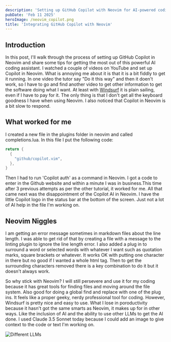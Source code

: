 ```yaml
---
description: 'Setting up GitHub Copilot with Neovim for AI-powered coding'
pubDate: 'Feb 11 2025'
heroImage: /neovim_copilot.png
title: 'Integrating GitHub Copilot with Neovim'
---
```


## Introduction

In this post, I'll walk through the process of setting up GitHub Copilot in Neovim and share some tips for getting the most out of this powerful AI coding assistant. I watched a couple of videos on YouTube and set up Copilot in Neovim. What is annoying me about it is that it is a bit fiddly to get it running. In one video the tutor say "Do it this way" and then it doen't work, so I have to go and find another video to get other  information to get the software doing what I want. At least with  [Windsurf](/blog/windsurf_gemini_2_flash) it is plain sailing, even if I have to pay for it. The only thing is that I don't get all the keyboard goodness I have when using Neovim. I also noticed that Copilot in Neovim is a bit slow to respond.

## What worked for me

I created a new file in the plugins folder in neovim and called completions.lua. In this file I put the following code:

```lua
return {
  {
    "github/copilot.vim",
  },
}
```

Then I had to run 'Copilot auth' as a command in Neovim. I got a code to enter in the Github website and within a minute I was in business.This time after 3 previous attempts as per the other tutorial, it worked for me. All that came next was the disappointment of the Copilot AI in Neovim.
I have the little Copilot logo in the status bar at the bottom of the screen. Just not a lot of AI help in the file I'm working on.

## Neovim Niggles

I am getting an error message sometimes in markdown files about the line length. I was able to get rid of that by creating a file with a message to the linting plugin to ignore the line length error. I also added a plug in to surround a word or selected words with whatever I want such as quotation marks, square brackets or whatever. It works OK with putting one character in there but no good if I wanted a whole html tag. Then to get the surrounding characters removed there is a key combination to do it but it doesn't always work. 

So why stick with Neovim? I will still persevere and use it for my coding because it has great tools for finding files and moving around the file system. Also good for doing a global find and replace with one of the plug ins. It feels like a proper geeky, nerdy professional tool for coding. However, Windsurf is pretty nice and easy to use. What I lose in poroductivity because it hasn't got the same smarts as Neovim, it makes up for in other ways. Like the inclusion of AI and the ability to use other LLMs to get the AI done. I used Claude 3.5 Sonnet today because I could add an image to give context to the code or text I'm working on. 

![Different LLMs](/llms.png)

